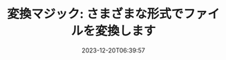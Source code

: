 ---
############################# Static ##########################
layout: "family"
date: 2023-12-20T06:39:57
draft: false

product: "Conversion"
product_tag: "conversion"

############################# Head ############################
head_title: "ファイルコンバーターAPI |オンプレミスAPIとオンラインサービス"
head_description: "Word、PDF、Excel、Powerpoint、または画像ファイルを簡単かつ無料で変換します"

############################# Header ##########################
title: "変換マジック: さまざまな形式でファイルを変換します"
description: |
  ドキュメントをさまざまなソース形式から異なるターゲット形式に簡単に変換します。 MS Office、Apache Open Office、Adobe Acrobat Reader など、追加のソフトウェアを必要とせずに、サポートされている幅広い変換をお楽しみください。

  ファイル、ストリーム、URL、FTP サーバー、Amazon S3、Azure Blob Storage など、さまざまなソースからドキュメントを読み込みます。

  必要なインターフェイスを実装することで、Amazon S3、Dropbox、Google Drive、Windows Azure、Redis などのキャッシュ ストレージ タイプを使用できます。

############################# Platforms ############################
supported_platforms:
  enable: true  
  head_title: "プラットフォームを選択してください"
  title: "サポートされているプラ​​ットフォーム"
  description: "GroupDocs.Conversion ライブラリは、次のオペレーティング システムとフレームワークをサポートしています。"
  details_link_title: "もっと詳しく知る"
  items:
    # supported_platforms loop
    - title: ".NET"
      description: "GroupDocs.Conversion for .NET"
      color: "blue"
      tag: "net"
      link: "/conversion/net/"
      features_link: "https://docs.groupdocs.com/conversion/net/system-requirements/"
      features:
        # features loop
        - content: ".NET Framework 4.6.2+  <br>  .NET Core 3.1  <br>  .NET 6+"
          rows: "3"
        # features loop
        - content: "Windows, Linux"
          rows: "1"
        # features loop
        - content: "3,000 以上のコンバージョン ペア"
          rows: "1"        
    
    # supported_platforms loop
    - title: "Java"
      description: "GroupDocs.Conversion for Java"
      color: "red"
      tag: "java"
      link: "/conversion/java/"
      features_link: "https://docs.groupdocs.com/conversion/java/system-requirements/"
      features:
        # features loop
        - content: "J2SE 8.0 (1.8)+"
          rows: "3"
        # features loop
        - content:  "Windows, Linux, macOS"
          rows: "1"       
        # features loop
        - content: "3,000 以上のコンバージョン ペア"
          rows: "1"        

    # supported_platforms loop
    - title: "Node.js"
      description: "GroupDocs.Conversion for Node.js"
      color: "green"
      tag: "nodejs-java"
      link: "/conversion/nodejs-java/"
      features_link: "https://docs.groupdocs.com/conversion/nodejs-java/system-requirements/"
      features:
        # features loop
        - content: "Node.js 16+  <br>  and J2SE 8.0 (1.8)+"
          rows: "3"
        # features loop
        - content:  "Windows, Linux, macOS"
          rows: "1"
        # features loop
        - content:  "3,000 以上のコンバージョン ペア"
          rows: "1"


############################# Features ############################

features:
  enable: true
  title: "GroupDocs.Conversion の機能セット"
  description: "サードパーティ ソフトウェアを使用せずに、HTML、PDF、Word、Excel、PNG などの複数のタイプの間でファイルを変換する API。"

  items:
    # feature loop
    - icon: "convert"
      title: "ドキュメントと画像を変換する"
      content: "ファイルをさまざまなソースからさまざまなターゲット形式に変換します。"

    # feature loop
    - icon: "password"
      title: "保護された文書を開く"
      content: "暗号化されたドキュメントを開くためのパスワードを指定します。"

    # feature loop
    - icon: "load"
      title: "どこからでもファイルをロード"
      content: "さまざまなファイル、URL、FTP サーバー、Amazon S3 などからドキュメントを読み込みます。"
    
    # feature loop
    - icon: "settings"
      title: "出力設定を管理する"
      content: "ページの回転と並べ替えを行い、メモやコメントを表示するかどうかを指定します。"


############################# Code samples ############################
code_samples:
  enable: true
  title: "GroupDocs.Conversion コードサンプル"
  description: "C#、Java、TypeScript での典型的な GroupDocs.Conversion 操作の使用例"
  items:
    # code sample loop
    - title: "数行のコードで PDF を DOCX に変換"
      content: |
       GroupDocs.Conversion を使用すると、数行のコードを記述するだけで PDF ファイルを DOCX に簡単に変換できます。また、Microsoft Word や Adob​​e Acrobat などのサードパーティ ソフトウェアも必要ありません。これを実現する方法の例を次に示します。
      samples:
        - language: "C#"
          color: "blue"
          content: |
            ```csharp {style=abap}   
            // ソース PDF ファイルをロードします
            using (var converter = new GroupDocs.Conversion.Converter("sample.pdf"))
            {
                // DOCX 形式の変換オプションを設定する
                var options = new WordProcessingConvertOptions();
                // DOCX形式に変換
                converter.Convert("converted.docx", options);
            }
            ```
        - language: "Java"
          color: "red"
          content: |
            ```java {style=abap}   
            import com.groupdocs.conversion.Converter;
            import com.groupdocs.conversion.options.convert.WordProcessingConvertOptions;
            ...
            // ソース PDF ファイルをロードします
            Converter converter = new Converter("sample.pdf");
            // DOCX 形式の変換オプションを設定する
            WordProcessingConvertOptions options = new WordProcessingConvertOptions();
            // DOCX形式に変換
            converter.convert("converted.docx", options);
            ```
        - language: "TypeScript"
          color: "green"
          content: |
            ```javascript {style=abap}  
            // ソース PDF ファイルをロードします
            const converter = new groupdocs.conversion.Converter("sample.pdf");
            // DOCX 形式の変換オプションを設定する
            const options = new groupdocs.conversion.WordProcessingConvertOptions();
            // DOCX形式に変換
            converter.convert("converted.docx", options);
            ```


############################# Formats ############################
formats:
  enable: true
  title:  "60 以上のファイル形式をサポート"
  description: "GroupDocs.Conversion は、最も一般的な [ファイル形式](https://docs.groupdocs.com/conversion/net/supported-file-formats/) での操作をサポートします。"


############################# Metrics ############################

metrics:
  enable: true
  title: "詳細な指標と統計的洞察"
  description: "当社の主要な数値を詳細に分析し、当社の成果、影響、成長に関する包括的な指標と統計的洞察を提供します。"

  items:
    # metrics loop
    - number: "3K+"
      title: "サポートされている変換ペア"
      content: "Microsoft Office、PDF、画像、ビデオ、オーディオ、データベースなど、サポートされている何千ものペアにわたるファイルを簡単に変換します。ユーザーは、柔軟性と利便性を高めるために、さまざまな種類のファイルをシームレスに変換できるようになります。"
    # metrics loop
    - number: "1.0M"
      title: "NuGetのダウンロード"
      content: "NuGet パッケージを選択して満足したユーザーの仲間入りをしてください。当社のソリューションは開発者コミュニティで信頼され広く採用されており、無数のプロジェクトにシームレスな統合と貴重な機能を提供しています。"

    # metrics loop
    - number: "10+"
      title: "図書館"
      content: "当社の製品には 10 以上のライブラリが含まれており、パフォーマンスを最適化する高度な機能を提供します。これらのライブラリは、比類のない機能でさまざまな開発ニーズを満たすように設計されています。"
    
    # metrics loop
    - number: "100+"
      title: "幸せな顧客"
      content: "卓越性を追求した当社の製品は、その堅牢な機能と信頼性の高いパフォーマンスを信頼する 100 名を超えるお客様から信頼を得ています。当社の革新的なソリューションで成功と効率を実現しましょう。"


############################# Customers ############################
# logo size X1 => 170:70  X2 => 340 : 140

customers:
  enable: true
  title: "幸せなお客様"
  description: "GroupDocs ライブラリは、世界中の世界的に有名な有名ブランドで採用されています。"

  items:
    # customers loop
    - title: "BenQ Corporation"
      logo: "benq"
    # customers loop
    - title: "Nasdaq Stock Market"
      logo: "nasdaq"
    # customers loop
    - title: "AT&T Inc."
      logo: "att"
    # customers loop
    - title: "AstraZeneca"
      logo: "astrazeneca"
    # customers loop
    - title: "Central Bank of Argentina"
      logo: "argentinacentralbank"
    # customers loop
    - title: "Roche Holding AG"
      logo: "roche"
    # customers loop
    - title: "Capita"
      logo: "capita"
    # customers loop
    - title: "Axa S.A."
      logo: "axa"
    # customers loop
    - title: "Instructure Inc."
      logo: "instructure"
     # customers loop
    - title: "Wipro"
      logo: "wipro"



############################# Actions ############################

actions:
  enable: true
  title: "始める準備はできていますか?"
  description: "GroupDocs.Conversion 機能を無料で試すか、ライセンスをリクエストしてください"

  items:
    #  loop
    - title: ".NET"
      link: "/conversion/net/"
      color: "blue"
        #  loop
    - title: "Java"
      link: "/conversion/java/"
      color: "red"
        #  loop
    - title: "Node.js"
      link: "/conversion/nodejs-java/"
      color: "green"


############################# Faq ############################

faq:
  enable: true
  title: "よくある質問と懸念事項"
  description: "よくある質問への回答を FAQ セクションで見つけて、質問や懸念事項にすばやく対処します。"

  items:
    #  loop
    - question: "購入前に GroupDocs 製品を評価できますか?"
      answer: |
        はい！すべての GroupDocs 製品には、リスクのない評価版が用意されています。開発者には、お客様のニーズを 100% 満たすことを確認するために、購入前に API をダウンロードして試してみることを強くお勧めします。
    #  loop
    - question: "GroupDocs は製品のデモンストレーションを行いますか?"
      answer: |
        いいえ、私たちは API と、可能な限り最も機能的で安定した製品を作ることに重点を置いています。製品をご自身でテストできるように、[一時ライセンス](https://purchase.groupdocs.com/temporary-license/) の形式で完全な機能の無料トライアルを提供しています。
    #  loop
    - question: "製品はどこでダウンロードできますか?"
      answer: |
        すべての製品は、[Web サイト](https://releases.groupdocs.com) からダウンロードできます。ソフトウェアの物理コピーを郵送することはありません。    
    #  loop
    - question: "GroupDocs 開発者ライセンスはユーザーごとですか、それとも指定ユーザーごとですか?"
      answer: |
        GroupDocs Developer ライセンスは、指定ユーザーごとではなく、ユーザーごとに付与されます。私たちは、コーディング チームのメンバーは時間の経過とともに変わる可能性があり、そのたびにライセンスを更新する必要があるのは現実的ではないことを理解しています。
    #  loop
    - question: "ビルドまたは CI (継続的インテグレーション) サーバーに別のライセンスが必要ですか?"
      answer: |
        いいえ、お客様がソリューション構築の目的で 1 台のサーバー上で GroupDocs 製品を追加料金なしで使用できることを嬉しく思います。このインストールは、GroupDocs との契約のライセンス条項を回避するために使用されるべきではなく、購入したライセンスによって課される再配布可能または場所の制限を尊重する必要があります。

############################# Cloud ############################

cloud_links:
  enable: true
  title: "GroupDocs.Conversion ローコード API"
  description: "クラウドベースの REST API を使用して、あらゆる種類のアプリケーションでドキュメントまたは画像の変換を高速化します。"

  items:
    #  loop
    - icon: "groupdocs_conversion-for-curl"
      title: "GroupDocs.Conversion Cloud for cURL"
      link: "https://products.groupdocs.cloud/conversion/curl"
      content: "cURL RESTful ファイル変換 API を利用して、アプリケーション内で Microsoft Office、PDF、電子メール、プロジェクト、HTML などのさまざまなファイル形式を簡単に変換できます。"

    #  loop
    - icon: "groupdocs_conversion-for-net"
      title: "GroupDocs.Conversion Cloud for .NET"
      link: "https://products.groupdocs.cloud/conversion/net"
      content: ".NET ファイル変換 REST API を使用すると、Cloud SDK を使用して、Microsoft Office、PDF、電子メール、プロジェクト、HTML、およびさまざまな一般的なファイル形式をあらゆるプラットフォーム上でシームレスに変換できます。"
    #  loop
    - icon: "groupdocs_conversion-for-java"
      title: "GroupDocs.Conversion Cloud for Java"
      link: "https://products.groupdocs.cloud/conversion/java"
      content: "REST API 呼び出しを実行できる任意のプラットフォームでアクセスできる高度なドキュメント変換機能を使用して、クラウドベースの Java アプリケーションを強化します。"

############################# Apps ############################

app_links:
  enable: true
  title: "GroupDocs.Conversion NoCode アプリ"
  description: "100 以上の一般的なファイル形式をブラウザで変換できるオンライン アプリケーション"

  items:
    #  loop
    - icon: "groupdocs_conversion-app"
      title: "GroupDocs.Conversion <br> Total"
      link: "https://products.groupdocs.app/conversion/total"
      content: "数百以上の形式を PDF、XLSX、DOCX、XPS、HTML などに簡単に変換できます。"

    #  loop
    - icon: "groupdocs_words-app"
      title:  "GroupDocs.Conversion <br> DOC to XLS"
      link: "https://products.groupdocs.app/conversion/doc-to-xls"
      content: "Web ブラウザから直接 DOC を XLS 形式に変換するための無料のオンライン アプリケーションです。"

    #  loop
    - icon: "groupdocs_pdf-app"
      title:  "GroupDocs.Conversion <br> PDF to DOCX"
      link: "https://products.groupdocs.app/conversion/pdf-to-docx"
      content: "ユーザーフレンドリーなインターフェイスを介して PDF ドキュメントをアップロードすることで、PDF ドキュメントを Word (DOCX) 形式に簡単に変換できます。"
    

---